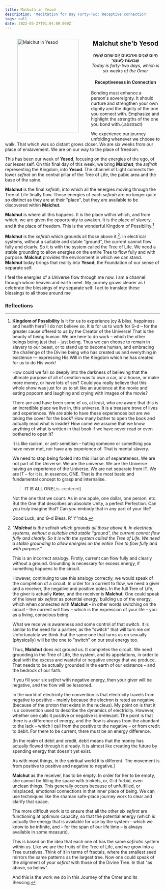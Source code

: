 ```yaml
---
title: Malkuth in Yesod
description: 'Meditation for Day Forty-Two: Receptive connection'
tags: null
date: 2022-05-27T01:04:00.000Z
---
```


<a href="https://www.chabad.org/holidays/sefirah/omer-count_cdo/jewish/Count-the-Omer.htm">
<i class="fa fa-file" aria-hidden="true"></i></a>

<figure style='float: left'>
 <a href='/posts/img/freedom/week6/6.7-Malchut_in_Yesod.png' target="_blank">
   <img src='/posts/img/freedom/week6/6.7-Malchut_in_Yesod_s.png' alt='Malchut in Yesod' width='200' height='304' />
 </a>
</figure>

<div style="text-align:center">
<h2>Malchut she'b Yesod</h2>
<span dir="rtl"><b>הָיום שְׁנַיִם וְארבעים יָוֹם שֶׁהֵם שִׁשָּׁה שָׁבוּעוֹת לָעוֹמֵר</b></span>
<br />
<i>ֹToday is forty-two days, which is six weeks of the Omer</i>
</p>

<h4>Receptiveness in Connection</h4>

</div>

Bonding must enhance a person's sovereignty. It should nurture and strengthen your own dignity and the dignity of the one you connect with. Emphasize and highlight the strengths of the one you bond with.{.abstract}

We experience our journey unfolding whenever we choose to walk. That which was so distant grows closer. We are six weeks from our place of enslavement. We are on our way to the place of freedom.

This has been our week of **Yesod**, focusing on the energies of the ego, of our lesser self. On this final day of this week, we bring **Malchut**, the _sefirah_ representing the Kingdom, into **Yesod**. The channel of Light connects the lower _sefirot_ on the central pillar of the Tree of Life, the pubic area and the base of the spine.

**Malchut** is the final _sefirah_, into which all the energies moving through the Tree of Life finally flow. Those energies of each _sefirah_ are no longer quite so distinct as they are at their "place", but they are available to be discovered within **Malchut**.

**Malchut** is where all this happens. It is the place within which, and from which, we are given the opportunity to awaken. It is the place of slavery, and it the place of freedom. This is the wonderful Kingdom of Possibility.[^1]

**Malchut** is the _sefirah_ which grounds all those above it.[^2]. In electrical systems, without a suitable and stable "ground", the current cannot flow fully and clearly. So it is with the system called the Tree of Life. We need a stable grounding to allow energies on the entire Tree to flow fully and with purpose. **Malchut** provides the environment in which we can stand. **Malchut** today brings that reality into **Yesod**, the Foundation of our sense of separate self.

<div class="abstract">

I feel the energies of a Universe flow through me now. I am a channel through whom heaven and earth meet. My journey grows clearer as I celebrate the blessings of my separate self. I act to translate these blessings to all those around me

</div>

<h3>Reflections</h3>

[^1]: **Kingdom of Possibility**
    Is it for us to experience joy & bliss, happiness and health here? I do not believe so. It is for us to work for G-d – for the greater cause offered to us by the Creator of the Universe! That is the beauty of being human. We are here to do work – which the other beings being just that – just being. Thus we can choose to remain in slavery to our beast, or to stand up to become human, and embracing the challenge of the Divine being who has created us and everything in existence &mdash; expressing His Will in the Kingdom which he has created for us to do His work!

    How could we fall so deeply into the darkness of believing that the ultimate purpose of all of creation was to own a car, or a house, or make more money, or have lots of sex? Could you really believe that this whole show was just for us to sit like an audience at the movie and eating popcorn and laughing and crying with images of the movie?

    There are and have been some of us, at least, who are aware that this is an incredible place we live in, this universe. It is a treasure trove of lives and experiences. We are able to have these experiences but are we taking the cover for the book? How many bother to open the book and actually read what is inside? How come we assume that we know anything of what is written in that book if we have never read or even bothered to open it?

    It is like racism, or anti-semitism – hating someone or something you have never met, nor have any experience of. That is mental slavery.

    We need to stop being fooled into this illusion of separateness. We are not part of the Universe. We are the universe. We are the Universe having an experience of the Universe. We are not separate from IT. We are IT – for it is, in essence, ONE. That is the most basic and fundamental concept to grasp and internalise.

    > **IT IS ALL ONE**{.is-centered}

    Not the one that we count. As in one apple, one dollar, one person, etc. But the One that describes an absolute Unity, a perfect Perfection. Can you truly imagine that? Can you embody that in any part of your life?
    
    Good Luck, and G-d Bless.
    R' Y"mba.

[^2]: _"**Malchut** is the_ sefirah _which grounds all those above it. In electrical systems, without a suitable and stable "ground", the current cannot flow fully and clearly. So it is with the system called the Tree of Life. We need a stable grounding to allow energies on the entire Tree to flow fully and with purpose."_

    This is an incorrect analogy. Firstly, current can flow fully and clearly without a ground. Grounding is necessary for excess energy, if something happens to the circuit.

    However, continuing to use this analogy correctly, we would speak of the completion of a circuit. In order for a current to flow, we need a giver and a receiver, the negative and positive poles. In the full Tree of Life, the giver is actually **Keter**, and the receiver is **Malchut**. One could speak of the lower six _sefirot_ as potential energy, building up of the energy, which when connected with **Malchut** – in other words switching on the circuit – the current will flow – which is the expression of your life – you as a living, conscious being.

    What we receive is awareness and some control of that switch. It is similar to the need for a partner, as the "switch" that will turn me on! Unfortunately we think that the same one that turns us on sexually (physically) will be the one to "switch" on our soul energy too.

    Thus, **Malchut** does not ground us. It completes the circuit. We need grounding in the Tree of Life, the system, and its appelations, in order to deal with the excess and wasteful or negative energy that we produce. That needs to be actually grounded in the earth of our existence – and the bedrock of our faith.

    If you fill your six _sefirot_ with negative energy, then your giver will be negative, and the flow will be lessoned. 
    
    In the world of electricity the convention is that electricity travels from negative to positive – mainly because the electron is rated as negative (because of the proton that exists in the nucleus). My point on is that it is a convention used to describe the dynamics of electricity. However, whether one calls it positive or negative is irrelevant. The point is that there is a difference of energy, and the flow is always from the abundant to the lack – which I call from the positive to the negative – or from credit to debit. For there to be current, there must be an energy difference.
    
    [In the realm of debit and credit, debit means that the money has actually flowed through it already. It is almost like creating the future by spending energy that doesn't yet exist.

    As with most things, in the spiritual world it is different. The movement is from positive to positive and negative to negative.]

    **Malchut** as the receiver, has to be empty. In order for her to be empty, she cannot be filling the space with trinkets, or, G-d forbid, even unclean things. This generally occurs because of  unfulfilled, or misplaced, emotional connections in that inner place of being. We can use techniques like the shaman safe-place journey work to clear and clarify that space.

    The more difficult work is to ensure that all the other six _sefirot_ are functioning at optimum capacity, so that the potential energy (which is actually the energy that is available for use by the system – which we know to be infinite, and – for the span of our life time – is always available in some measure).

    This is based on the idea that each one of has the same _sefirotic_ system within us. Like we are the fruits of the Tree of Life, and we grow into a Tree ourselves. Think of it in terms of fractals, where the smallest seed mirrors the same patterns as the largest tree. Now one could speak of the alignment of your _sefirot_ with those of the Divine Tree. In that "as above, so below".

    And this is the work we do in this Journey of the Omer and its Blessing.
